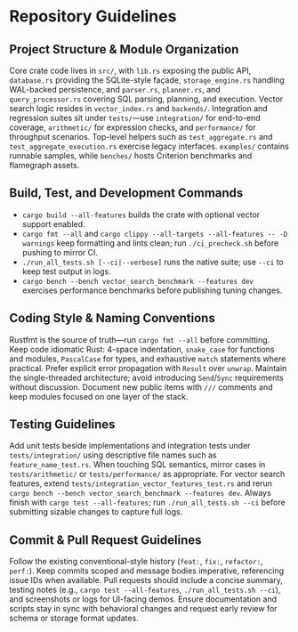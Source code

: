 # Repository Guidelines

## Project Structure & Module Organization
Core crate code lives in `src/`, with `lib.rs` exposing the public API, `database.rs` providing the SQLite-style façade, `storage_engine.rs` handling WAL-backed persistence, and `parser.rs`, `planner.rs`, and `query_processor.rs` covering SQL parsing, planning, and execution. Vector search logic resides in `vector_index.rs` and `backends/`. Integration and regression suites sit under `tests/`—use `integration/` for end-to-end coverage, `arithmetic/` for expression checks, and `performance/` for throughput scenarios. Top-level helpers such as `test_aggregate.rs` and `test_aggregate_execution.rs` exercise legacy interfaces. `examples/` contains runnable samples, while `benches/` hosts Criterion benchmarks and flamegraph assets.

## Build, Test, and Development Commands
- `cargo build --all-features` builds the crate with optional vector support enabled.
- `cargo fmt --all` and `cargo clippy --all-targets --all-features -- -D warnings` keep formatting and lints clean; run `./ci_precheck.sh` before pushing to mirror CI.
- `./run_all_tests.sh [--ci|--verbose]` runs the native suite; use `--ci` to keep test output in logs.
- `cargo bench --bench vector_search_benchmark --features dev` exercises performance benchmarks before publishing tuning changes.

## Coding Style & Naming Conventions
Rustfmt is the source of truth—run `cargo fmt --all` before committing. Keep code idiomatic Rust: 4-space indentation, `snake_case` for functions and modules, `PascalCase` for types, and exhaustive `match` statements where practical. Prefer explicit error propagation with `Result` over `unwrap`. Maintain the single-threaded architecture; avoid introducing `Send`/`Sync` requirements without discussion. Document new public items with `///` comments and keep modules focused on one layer of the stack.

## Testing Guidelines
Add unit tests beside implementations and integration tests under `tests/integration/` using descriptive file names such as `feature_name_test.rs`. When touching SQL semantics, mirror cases in `tests/arithmetic/` or `tests/performance/` as appropriate. For vector search features, extend `tests/integration_vector_features_test.rs` and rerun `cargo bench --bench vector_search_benchmark --features dev`. Always finish with `cargo test --all-features`; run `./run_all_tests.sh --ci` before submitting sizable changes to capture full logs.

## Commit & Pull Request Guidelines
Follow the existing conventional-style history (`feat:`, `fix:`, `refactor:`, `perf:`). Keep commits scoped and message bodies imperative, referencing issue IDs when available. Pull requests should include a concise summary, testing notes (e.g., `cargo test --all-features`, `./run_all_tests.sh --ci`), and screenshots or logs for UI-facing demos. Ensure documentation and scripts stay in sync with behavioral changes and request early review for schema or storage format updates.
